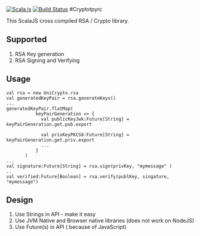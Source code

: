 [![Scala.js](https://www.scala-js.org/assets/badges/scalajs-0.6.8.svg)](https://www.scala-js.org)
[![Build Status](https://travis-ci.org/lightserver/cryptotpyrc.svg?branch=master)](https://travis-ci.org/lightserver/cryptotpyrc)
#Cryptotpyrc

This ScalaJS cross compiled RSA / Crypto library.

## Supported
1. RSA Key generation
2. RSA Signing and Verifying

## Usage
```
val rsa = new UniCrypto.rsa
val generatedKeyPair = rsa.generateKeys()
...
generatedKeyPair.flatMap(
           keyPairGeneration => {
             val publicKeyJwk:Future[String] = keyPairGeneration.get.pub.export

             val privKeyPKCS8:Future[String] = keyPairGeneration.get.priv.export
             ...
           }
       )
...
val signature:Future[String] = rsa.sign(privKey, "mymessage" )
..
val verified:Future[Boolean] = rsa.verify(publKey, singature, "mymessage")
```
## Design
1. Use Strings in API -  make it easy
2. Use JVM Native and Browser native libraries (does not work on NodeJS)
3. Use Future(s) in API ( because of JavaScript)


